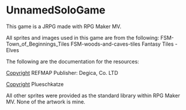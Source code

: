 # UnnamedSoloGame
 This game is a JRPG made with RPG Maker MV.


All sprites and images used in this game are from the following:
FSM-Town_of_Beginnings_Tiles
FSM-woods-and-caves-tiles
Fantasy Tiles - Elves

The following are the documentation for the resources:

[Copyright](C) REFMAP
Publisher: Degica, Co. LTD

[Copyright](C) Plueschkatze

All other sprites were provided as the standard library within RPG Maker MV. None of the artwork is mine.
